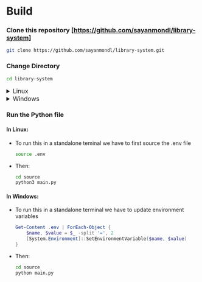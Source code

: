 # Build

### Clone this repository [https://github.com/sayanmondl/library-system]
```bash
git clone https://github.com/sayanmondl/library-system.git
``` 
### Change Directory
```bash
cd library-system
```

<details>
<summary style="font-size: medium;">Linux</summary>

### Install miniconda  (Optional)
```bash
mkdir -p ~/miniconda3
wget https://repo.anaconda.com/miniconda/Miniconda3-latest-Linux-x86_64.sh -O ~/miniconda3/miniconda.sh
bash ~/miniconda3/miniconda.sh -b -u -p ~/miniconda3
rm -rf ~/miniconda3/miniconda.sh
```
### Create environment and activate (Optional)
```bash
conda create --name libenv python=3.10
conda activate libenv
```

### Install Requirements

```bash
pip3 install -r requirements.txt
``` 

</details>


<details>
<summary style="font-size: medium;">Windows</summary>

### Install miniconda  (Optional)
```bash
curl https://repo.anaconda.com/miniconda/Miniconda3-latest-Windows-x86_64.exe -o miniconda.exe
start /wait "" miniconda.exe /S
del miniconda.exe
```
### Create environment and activate (Optional)
#### Open Anaconda prompt, then:
```bash
conda create --name libenv python=3.10
conda activate libenv
```

### Install Requirements
```bash
pip install -r requirements.txt
``` 

</details>

### Run the Python file
#### In Linux:
- To run this in a standalone teminal we have to first source the .env file

    ```bash
    source .env
    ```
- Then:
    ```bash
    cd source
    python3 main.py
    ```
#### In Windows:
- To run this in a standalone terminal we have to update environment variables

    ```powershell
    Get-Content .env | ForEach-Object {
        $name, $value = $_ -split '=', 2
        [System.Environment]::SetEnvironmentVariable($name, $value)
    }
    ```
- Then:
    ```bash
    cd source
    python main.py
    ```